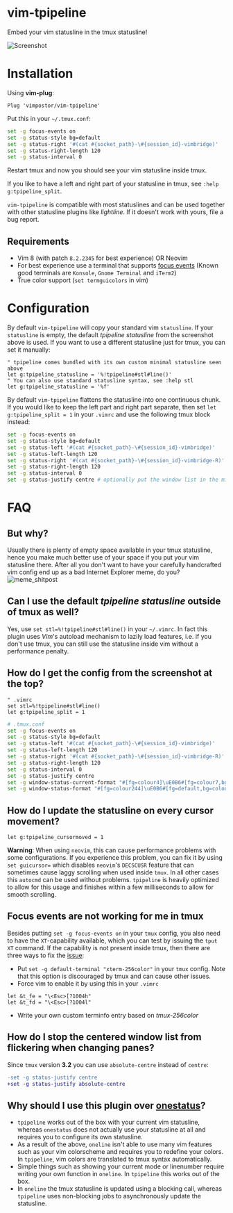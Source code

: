 # vim-tpipeline

Embed your vim statusline in the tmux statusline!

![Screenshot](https://user-images.githubusercontent.com/21310755/106371530-bdacd780-6365-11eb-8d98-1df0eb3830f1.png)
# Installation

Using **vim-plug**:

```vim
Plug 'vimpostor/vim-tpipeline'
```

Put this in your `~/.tmux.conf`:

```bash
set -g focus-events on
set -g status-style bg=default
set -g status-right '#(cat #{socket_path}-\#{session_id}-vimbridge)'
set -g status-right-length 120
set -g status-interval 0
```

Restart tmux and now you should see your vim statusline inside tmux.

If you like to have a left and right part of your statusline in tmux, see `:help g:tpipeline_split`.

`vim-tpipeline` is compatible with most statuslines and can be used together with other statusline plugins like *lightline*. If it doesn't work with yours, file a bug report.

## Requirements

- Vim 8 (with patch `8.2.2345` for best experience) OR Neovim
- For best experience use a terminal that supports [focus events](https://invisible-island.net/xterm/ctlseqs/ctlseqs.html#h3-FocusIn_FocusOut) (Known good terminals are `Konsole`, `Gnome Terminal` and `iTerm2`)
- True color support (`set termguicolors` in vim)

# Configuration

By default `vim-tpipeline` will copy your standard vim `statusline`. If your `statusline` is empty, the default *tpipeline statusline* from the screenshot above is used.
If you want to use a different statusline just for tmux, you can set it manually:

```vim
" tpipeline comes bundled with its own custom minimal statusline seen above
let g:tpipeline_statusline = '%!tpipeline#stl#line()'
" You can also use standard statusline syntax, see :help stl
let g:tpipeline_statusline = '%f'
```

By default `vim-tpipeline` flattens the statusline into one continuous chunk. If you would like to keep the left part and right part separate, then set `let g:tpipeline_split = 1` in your `.vimrc` and use the following tmux block instead:

```bash
set -g focus-events on
set -g status-style bg=default
set -g status-left '#(cat #{socket_path}-\#{session_id}-vimbridge)'
set -g status-left-length 120
set -g status-right '#(cat #{socket_path}-\#{session_id}-vimbridge-R)'
set -g status-right-length 120
set -g status-interval 0
set -g status-justify centre # optionally put the window list in the middle
```

# FAQ

## But why?

Usually there is plenty of empty space available in your tmux statusline, hence you make much better use of your space if you put your vim statusline there.
After all you don't want to have your carefully handcrafted vim config end up as a bad Internet Explorer meme, do you?
![meme_shitpost](https://user-images.githubusercontent.com/21310755/108243701-a71cc380-714e-11eb-9274-bc1cdb3590af.png)


## Can I use the default *tpipeline statusline* outside of tmux as well?

Yes, use `set stl=%!tpipeline#stl#line()` in your `~/.vimrc`. In fact this plugin uses *Vim*'s autoload mechanism to lazily load features, i.e. if you don't use tmux, you can still use the statusline inside vim without a performance penalty.

## How do I get the config from the screenshot at the top?

```vim
" .vimrc
set stl=%!tpipeline#stl#line()
let g:tpipeline_split = 1
```

```bash
# .tmux.conf
set -g focus-events on
set -g status-style bg=default
set -g status-left '#(cat #{socket_path}-\#{session_id}-vimbridge)'
set -g status-left-length 120
set -g status-right '#(cat #{socket_path}-\#{session_id}-vimbridge-R)'
set -g status-right-length 120
set -g status-interval 0
set -g status-justify centre
set -g window-status-current-format "#[fg=colour4]\uE0B6#[fg=colour7,bg=colour4]#{?window_zoomed_flag,#[fg=yellow]🔍,}#W#[fg=colour4,bg=default]\uE0B4"
set -g window-status-format "#[fg=colour244]\uE0B6#[fg=default,bg=colour244]#W#[fg=colour244,bg=default]\uE0B4"
```

## How do I update the statusline on every cursor movement?

```vim
let g:tpipeline_cursormoved = 1
```
**Warning**: When using `neovim`, this can cause performance problems with some configurations. If you experience this problem, you can fix it by using `set guicursor=` which disables `neovim`'s `DECSCUSR` feature that can sometimes cause laggy scrolling when used inside `tmux`.
In all other cases this `autocmd` can be used without problems. `tpipeline` is heavily optimized to allow for this usage and finishes within a few milliseconds to allow for smooth scrolling.

## Focus events are not working for me in tmux

Besides putting `set -g focus-events on` in your `tmux` config, you also need to have the `XT`-capability available, which you can test by issuing the `tput XT` command. If the capability is not present inside tmux, then there are three ways to fix the [issue](https://github.com/tmux/tmux/issues/2606):

- Put `set -g default-terminal "xterm-256color"` in your `tmux` config. Note that this option is discouraged by tmux and can cause other issues.
- Force vim to enable it by using this in your `.vimrc`
```vim
let &t_fe = "\<Esc>[?1004h"
let &t_fd = "\<Esc>[?1004l"
```
- Write your own custom terminfo entry based on *tmux-256color*

## How do I stop the centered window list from flickering when changing panes?

Since `tmux` version **3.2** you can use `absolute-centre` instead of `centre`:
```diff
-set -g status-justify centre
+set -g status-justify absolute-centre
```

## Why should I use this plugin over [onestatus](https://github.com/narajaon/onestatus)?

- `tpipeline` works out of the box with your current vim statusline, whereas `onestatus` does not actually use your statusline at all and requires you to configure its own statusline.
- As a result of the above, `oneline` isn't able to use many vim features such as your vim colorscheme and requires you to redefine your colors. In `tpipeline`, vim colors are translated to tmux syntax automatically.
- Simple things such as showing your current mode or linenumber require writing your own function in `oneline`. In `tpipeline` this works out of the box.
- In `oneline` the tmux statusline is updated using a blocking call, whereas `tpipeline` uses non-blocking jobs to asynchronously update the statusline.
